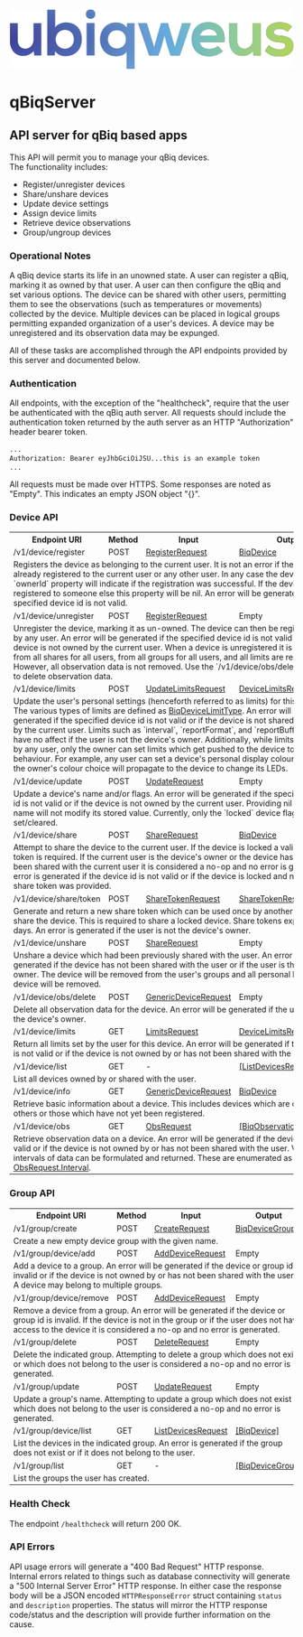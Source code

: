 ![](webroot/images/ubiqweus-logo-colour@2x.png)

# qBiqServer
## API server for qBiq based apps

This API will permit you to manage your qBiq devices.  
The functionality includes:

* Register/unregister devices
* Share/unshare devices
* Update device settings
* Assign device limits
* Retrieve device observations
* Group/ungroup devices

### Operational Notes

A qBiq device starts its life in an unowned state. A user can register a qBiq, marking it as owned by that user. A user can then  configure the qBiq and set various options. The device can be shared with other users, permitting them to see the observations (such as temperatures or movements) collected by the device. Multiple devices can be placed in logical groups permitting expanded organization of a user's devices. A device may be unregistered and its observation data may be expunged.

All of these tasks are accomplished through the API endpoints provided by this server and documented below.

### Authentication

All endpoints, with the exception of the "healthcheck", require that the user be authenticated with the qBiq auth server. All requests should include the authentication token returned by the auth server as an HTTP "Authorization" header bearer token.

```
...
Authorization: Bearer eyJhbGciOiJSU...this is an example token
...
```

All requests must be made over HTTPS. Some responses are noted as "Empty". This indicates an empty JSON object "{}".

### Device API

<table>
<tr><th>Endpoint URI</th><th>Method</th><th>Input</th><th>Output</th></tr>
<tr>
<td>/v1/device/register</td>
<td>POST</td>
<td><a href="https://htmlpreview.github.io/?https://raw.githubusercontent.com/ubiqweus/qBiqSwiftCodables/master/docs/Enums/DeviceAPI.html#/s:13SwiftCodables9DeviceAPIO15RegisterRequesta">RegisterRequest</a></td>
<td><a href="https://htmlpreview.github.io/?https://raw.githubusercontent.com/ubiqweus/qBiqSwiftCodables/master/docs/Structs/BiqDevice.html">BiqDevice</a></td>
</tr>
<tr><td colspan=4>Registers the device as belonging to the current user. It is not an error if the device is already registered to the current user or any other user. In any case the device's `ownerId` property will indicate if the registration was successful. If the device is registered to someone else this property will be nil. An error will be generated if the specified device id is not valid.</td>
</tr>
<tr><td>/v1/device/unregister</td>
<td>POST</td>
<td><a href="https://htmlpreview.github.io/?https://raw.githubusercontent.com/ubiqweus/qBiqSwiftCodables/master/docs/Enums/DeviceAPI.html#/s:13SwiftCodables9DeviceAPIO15RegisterRequesta">RegisterRequest</a></td>
<td>Empty</td>
</tr>
<tr><td colspan=4>Unregister the device, marking it as un-owned. The device can then be registered again by any user. An error will be generated if the specified device id is not valid or if the device is not owned by the current user. When  a device is unregistered it is removed from all shares for all users, from all groups for all users, and all limits are removed. However, all observation data is not removed. Use the `/v1/device/obs/delete` endpoint to delete observation data.</td>
</tr>
<tr><td>/v1/device/limits</td>
<td>POST</td>
<td><a href="https://htmlpreview.github.io/?https://raw.githubusercontent.com/ubiqweus/qBiqSwiftCodables/master/docs/Enums/DeviceAPI/UpdateLimitsRequest.html">UpdateLimitsRequest</a></td>
<td><a href="https://htmlpreview.github.io/?https://raw.githubusercontent.com/ubiqweus/qBiqSwiftCodables/master/docs/Enums/DeviceAPI.html#/s:13SwiftCodables9DeviceAPIO0C14LimitsResponsea">DeviceLimitsResponse</a></td>
</tr>
<tr><td colspan=4>Update the user's personal settings (henceforth referred to as limits) for this device. The various types of limits are defined as <a href="https://htmlpreview.github.io/?https://raw.githubusercontent.com/ubiqweus/qBiqSwiftCodables/master/docs/Structs/BiqDeviceLimitType.html">BiqDeviceLimitType</a>. An error will be generated if the specified device id is not valid or if the device is not shared to or owned by the current user. Limits such as `interval`, `reportFormat`, and `reportBufferCapacity` have no affect if the user is not the device's owner. Additionally, while limits can be set by any user, only the owner can set limits which get pushed to the device to control its behaviour. For example, any user can set a device's personal display colour, but only the owner's colour choice will propagate to the device to change its LEDs.</td>
</tr>
<tr><td>/v1/device/update</td>
<td>POST</td>
<td><a href="https://htmlpreview.github.io/?https://raw.githubusercontent.com/ubiqweus/qBiqSwiftCodables/master/docs/Enums/DeviceAPI/UpdateRequest.html">UpdateRequest</a></td>
<td>Empty</td>
</tr>
<tr><td colspan=4>Update a device's name and/or flags. An error will be generated if the specified device id is not valid or if the device is not owned by the current user. Providing nil for the name will not modify its stored value. Currently, only the `locked` device flag can be set/cleared.</td>
</tr>
<tr><td>/v1/device/share</td>
<td>POST</td>
<td><a href="https://htmlpreview.github.io/?https://raw.githubusercontent.com/ubiqweus/qBiqSwiftCodables/master/docs/Enums/DeviceAPI/ShareRequest.html">ShareRequest</a></td>
<td><a href="https://htmlpreview.github.io/?https://raw.githubusercontent.com/ubiqweus/qBiqSwiftCodables/master/docs/Structs/BiqDevice.html">BiqDevice</a></td>
</tr>
<tr><td colspan=4>Attempt to share the device to the current user. If the device is locked a valid share token is required. If the current user is the device's owner or the device has already been shared with the current user it is considered a no-op and no error is generated. An error is generated if the device id is not valid or if the device is locked and no valid share token was provided.</td>
</tr>
<tr><td>/v1/device/share/token</td>
<td>POST</td>
<td><a href="https://htmlpreview.github.io/?https://raw.githubusercontent.com/ubiqweus/qBiqSwiftCodables/master/docs/Enums/DeviceAPI/ShareTokenRequest.html">ShareTokenRequest</a></td>
<td><a href="https://htmlpreview.github.io/?https://raw.githubusercontent.com/ubiqweus/qBiqSwiftCodables/master/docs/Enums/DeviceAPI/ShareTokenResponse.html">ShareTokenResponse</a></td>
</tr>
<tr><td colspan=4>Generate and return a new share token which can be used once by another user to share the device. This is required to share a locked device. Share tokens expire after 15 days. An error is generated if the user is not the device's owner.</td>
</tr>
<tr><td>/v1/device/unshare</td>
<td>POST</td>
<td><a href="https://htmlpreview.github.io/?https://raw.githubusercontent.com/ubiqweus/qBiqSwiftCodables/master/docs/Enums/DeviceAPI/ShareRequest.html">ShareRequest</a></td>
<td>Empty</td>
</tr>
<tr><td colspan=4>Unshare a device which had been previously shared with the user. An error will be generated if the device has not been shared with the user or if the user is the device's owner. The device will be removed from the user's groups and all personal limits on the device will be removed.</td>
</tr>
<tr><td>/v1/device/obs/delete</td>
<td>POST</td>
<td><a href="https://htmlpreview.github.io/?https://raw.githubusercontent.com/ubiqweus/qBiqSwiftCodables/master/docs/Enums/DeviceAPI/GenericDeviceRequest.html">GenericDeviceRequest</a></td>
<td>Empty</td>
</tr>
<tr><td colspan=4>Delete all observation data for the device. An error will be generated if the user is not the device's owner.</td>
</tr>
<tr><td>/v1/device/limits</td>
<td>GET</td>
<td><a href="https://htmlpreview.github.io/?https://raw.githubusercontent.com/ubiqweus/qBiqSwiftCodables/master/docs/Enums/DeviceAPI.html#/s:13SwiftCodables9DeviceAPIO13LimitsRequesta">LimitsRequest</a></td>
<td><a href="https://htmlpreview.github.io/?https://raw.githubusercontent.com/ubiqweus/qBiqSwiftCodables/master/docs/Enums/DeviceAPI.html#/s:13SwiftCodables9DeviceAPIO0C14LimitsResponsea">DeviceLimitsResponse</a></td>
</tr>
<tr><td colspan=4>Return all limits set by the user for this device. An error will be generated if the device id is not valid or if the device is not owned by or has not been shared with the user.</td>
</tr>
<tr><td>/v1/device/list</td>
<td>GET</td>
<td>-</td>
<td><a href="https://htmlpreview.github.io/?https://raw.githubusercontent.com/ubiqweus/qBiqSwiftCodables/master/docs/Enums/DeviceAPI/ListDevicesResponseItem.html">[ListDevicesResponseItem]</a></td>
</tr>
<tr><td colspan=4>List all devices owned by or shared with the user.</td>
</tr>
<tr><td>/v1/device/info</td>
<td>GET</td>
<td><a href="https://htmlpreview.github.io/?https://raw.githubusercontent.com/ubiqweus/qBiqSwiftCodables/master/docs/Enums/DeviceAPI/GenericDeviceRequest.html">GenericDeviceRequest</a></td>
<td><a href="https://htmlpreview.github.io/?https://raw.githubusercontent.com/ubiqweus/qBiqSwiftCodables/master/docs/Structs/BiqDevice.html">BiqDevice</a></td>
</tr>
<tr><td colspan=4>Retrieve basic information about a device. This includes devices which are owned by others or those which have not yet been registered.</td>
</tr>
<tr><td>/v1/device/obs</td>
<td>GET</td>
<td><a href="https://htmlpreview.github.io/?https://raw.githubusercontent.com/ubiqweus/qBiqSwiftCodables/master/docs/Enums/DeviceAPI/ObsRequest.html">ObsRequest</a></td>
<td><a href="https://htmlpreview.github.io/?https://raw.githubusercontent.com/ubiqweus/qBiqSwiftCodables/master/docs/Enums/ObsDatabase/BiqObservation.html">[BiqObservation]</a></td>
</tr>
<tr><td colspan=4>Retrieve observation data on a device. An error will be generated if the device id is not valid or if the device is not owned by or has not been shared with the user. Various intervals of data can be formulated and returned. These are enumerated as <a href="https://htmlpreview.github.io/?https://raw.githubusercontent.com/ubiqweus/qBiqSwiftCodables/master/docs/Enums/DeviceAPI/ObsRequest/Interval.html">ObsRequest.Interval</a>.</td>
</tr>
</table>

### Group API  
<table>
<tr><th>Endpoint URI</th><th>Method</th><th>Input</th><th>Output</th></tr>
<tr><td>/v1/group/create</td>
<td>POST</td>
<td><a href="https://htmlpreview.github.io/?https://raw.githubusercontent.com/ubiqweus/qBiqSwiftCodables/master/docs/Enums/GroupAPI/CreateRequest.html">CreateRequest</a></td>
<td><a href="https://htmlpreview.github.io/?https://raw.githubusercontent.com/ubiqweus/qBiqSwiftCodables/master/docs/Structs/BiqDeviceGroup.html">BiqDeviceGroup</a></td>
</tr>
<tr><td colspan=4>Create a new empty device group with the given name.</td>
</tr>
<tr><td>/v1/group/device/add</td>
<td>POST</td>
<td><a href="https://htmlpreview.github.io/?https://raw.githubusercontent.com/ubiqweus/qBiqSwiftCodables/master/docs/Enums/GroupAPI/AddDeviceRequest.html">AddDeviceRequest</a></td>
<td>Empty</td>
</tr>
<tr><td colspan=4>Add a device to a group. An error will be generated if the device or group id is invalid or if the device is not owned by or has not been shared with the user. A device may belong to multiple groups.</td>
</tr>
<tr><td>/v1/group/device/remove</td>
<td>POST</td>
<td><a href="https://htmlpreview.github.io/?https://raw.githubusercontent.com/ubiqweus/qBiqSwiftCodables/master/docs/Enums/GroupAPI/AddDeviceRequest.html">AddDeviceRequest</a></td>
<td>Empty</td>
</tr>
<tr><td colspan=4>Remove a device from a group. An error will be generated if the device or group id is invalid. If the device is not in the group or if the user does not have access to the device it is considered a no-op and no error is generated.</td>
</tr>
<tr><td>/v1/group/delete</td>
<td>POST</td>
<td><a href="https://htmlpreview.github.io/?https://raw.githubusercontent.com/ubiqweus/qBiqSwiftCodables/master/docs/Enums/GroupAPI/DeleteRequest.html">DeleteRequest</a></td>
<td>Empty</td>
</tr>
<tr><td colspan=4>Delete the indicated group. Attempting to delete a group which does not exist or which does not belong to the user is considered a no-op and no error is generated.</td>
</tr>
<tr><td>/v1/group/update</td>
<td>POST</td>
<td><a href="https://htmlpreview.github.io/?https://raw.githubusercontent.com/ubiqweus/qBiqSwiftCodables/master/docs/Enums/GroupAPI/UpdateRequest.html">UpdateRequest</a></td>
<td>Empty</td>
</tr>
<tr><td colspan=4>Update a group's name. Attempting to update a group which does not exist or which does not belong to the user is considered a no-op and no error is generated.</td>
</tr>
<tr><td>/v1/group/device/list</td>
<td>GET</td>
<td><a href="https://htmlpreview.github.io/?https://raw.githubusercontent.com/ubiqweus/qBiqSwiftCodables/master/docs/Enums/GroupAPI/ListDevicesRequest.html">ListDevicesRequest</a></td>
<td><a href="https://htmlpreview.github.io/?https://raw.githubusercontent.com/ubiqweus/qBiqSwiftCodables/master/docs/Structs/BiqDevice.html">[BiqDevice]</a></td>
</tr>
<tr><td colspan=4>List the devices in the indicated group. An error is generated if the group does not exist or if it does not belong to the user.</td>
</tr>
<tr><td>/v1/group/list</td>
<td>GET</td>
<td>-</td>
<td><a href="https://htmlpreview.github.io/?https://raw.githubusercontent.com/ubiqweus/qBiqSwiftCodables/master/docs/Structs/BiqDeviceGroup.html">[BiqDeviceGroup]</a></td>
</tr>
<tr><td colspan=4>List the groups the user has created.</td>
</tr>
</table>

### Health Check

The endpoint `/healthcheck` will return 200 OK.

### API Errors

API usage errors will generate a "400 Bad Request" HTTP response.
Internal errors related to things such as database connectivity will generate a "500 Internal Server Error" HTTP response. In either case the response body will be a JSON encoded `HTTPResponseError` struct containing `status` and `description` properties. The status will mirror the HTTP response code/status and the description will provide further information on the cause.
